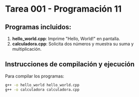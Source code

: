 # Tarea 001 - Programación 11

## Programas incluidos:
1. **hello_world.cpp**: Imprime "Hello, World!" en pantalla.
2. **calculadora.cpp**: Solicita dos números y muestra su suma y multiplicación.

## Instrucciones de compilación y ejecución

Para compilar los programas:
```bash
g++ -o hello_world hello_world.cpp
g++ -o calculadora calculadora.cpp
